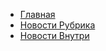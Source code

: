 - [Главная](https://stanislavponomarev93.github.io/news_m/index.html)
- [Новости Рубрика](https://stanislavponomarev93.github.io/news_m/news_rubric.html)
- [Новости Внутри](https://stanislavponomarev93.github.io/news_m/news_inside.html)